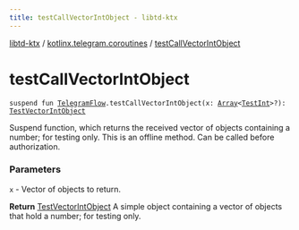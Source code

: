 ```yaml
---
title: testCallVectorIntObject - libtd-ktx
---
```


[libtd-ktx](../index.html) / [kotlinx.telegram.coroutines](index.html) / [testCallVectorIntObject](./test-call-vector-int-object.html)

# testCallVectorIntObject

`suspend fun `[`TelegramFlow`](../kotlinx.telegram.core/-telegram-flow/index.html)`.testCallVectorIntObject(x: `[`Array`](https://kotlinlang.org/api/latest/jvm/stdlib/kotlin/-array/index.html)`<`[`TestInt`](https://tdlibx.github.io/td/docs/org/drinkless/td/libcore/telegram/TdApi.TestInt.html)`>?): `[`TestVectorIntObject`](https://tdlibx.github.io/td/docs/org/drinkless/td/libcore/telegram/TdApi.TestVectorIntObject.html)

Suspend function, which returns the received vector of objects containing a number; for testing
only. This is an offline method. Can be called before authorization.

### Parameters

`x` - Vector of objects to return.

**Return**
[TestVectorIntObject](https://tdlibx.github.io/td/docs/org/drinkless/td/libcore/telegram/TdApi.TestVectorIntObject.html) A simple object containing a vector of objects that hold a number;
for testing only.

